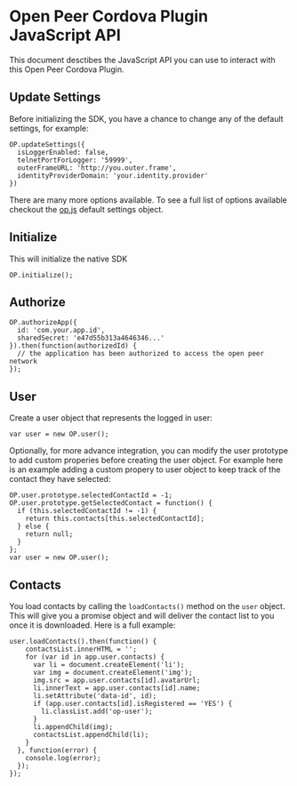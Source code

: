 # Open Peer Cordova Plugin JavaScript API
This document desctibes the JavaScript API you can use to interact with this Open Peer Cordova Plugin. 

## Update Settings
Before initializing the SDK, you have a chance to change any of the default settings, for example:

```
OP.updateSettings({
  isLoggerEnabled: false,
  telnetPortForLogger: '59999',
  outerFrameURL: 'http://you.outer.frame',
  identityProviderDomain: 'your.identity.provider'
})
```
There are many more options available. To see a full list of options available checkout the [op.js](https://github.com/openpeer/op-cordova/blob/master/www/op.js) default settings object.

## Initialize
This will initialize the native SDK
```
OP.initialize();
```

## Authorize
```
OP.authorizeApp({
  id: 'com.your.app.id',
  sharedSecret: 'e47d55b313a4646346...'
}).then(function(authorizedId) {
  // the application has been authorized to access the open peer network
});
```

## User
Create a user object that represents the logged in user:
```
var user = new OP.user();
```
Optionally, for more advance integration, you can modify the user prototype to add custom properies before creating the user object. For example here is an example adding a custom propery to user object to keep track of the contact they have selected:
```
OP.user.prototype.selectedContactId = -1;
OP.user.prototype.getSelectedContact = function() {
  if (this.selectedContactId != -1) {
    return this.contacts[this.selectedContactId];
  } else {
    return null;
  }
};
var user = new OP.user();
```

## Contacts
You load contacts by calling the `loadContacts()` method on the `user` object. This will give you a promise object and will deliver the contact list to you once it is downloaded. Here is a full example:
```
user.loadContacts().then(function() {
    contactsList.innerHTML = '';
    for (var id in app.user.contacts) {
      var li = document.createElement('li');
      var img = document.createElement('img');
      img.src = app.user.contacts[id].avatarUrl;
      li.innerText = app.user.contacts[id].name;
      li.setAttribute('data-id', id);
      if (app.user.contacts[id].isRegistered == 'YES') {
        li.classList.add('op-user');
      }
      li.appendChild(img);
      contactsList.appendChild(li);
    }
  }, function(error) {
    console.log(error);
  });
});
```
